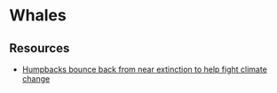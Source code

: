 # Whales

## Resources

- [Humpbacks bounce back from near extinction to help fight climate change](https://hn.premii.com/#/comments/23361442)